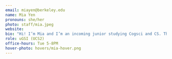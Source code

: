 ```yaml
---
email: miayen@berkeley.edu
name: Mia Yen
pronouns: she/her
photo: staff/mia.jpeg
website:
bio: "Hi! I’m Mia and I’m an incoming junior studying Cogsci and CS. This is my first semester as a GSI so I’m super excited to work with you this summer! Some stuff about me: I’m a Virgo, huge MIND Coffee addict, and once I did a NYT Monday crossword in 3:57 :)"
role: uGSI (UCS2)
office-hours: Tue 5-8PM
hover-photo: hovers/mia-hover.png
---
```

